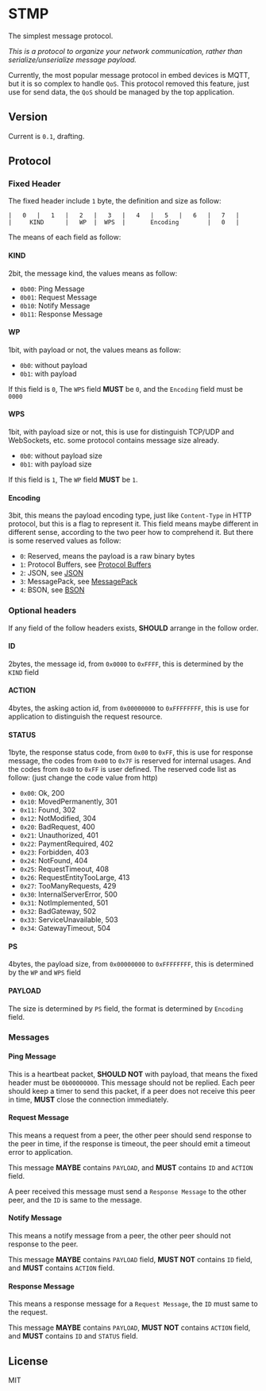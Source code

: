 # STMP

The simplest message protocol.

*This is a protocol to organize your network communication, rather than serialize/unserialize message payload.*

Currently, the most popular message protocol in embed devices is MQTT, but it is so complex to handle `QoS`. This
protocol removed this feature, just use for send data, the `QoS` should be managed by the top application.

## Version

Current is `0.1`, drafting.

## Protocol

### Fixed Header

The fixed header include `1` byte, the definition and size as follow:

    |   0   |   1   |   2   |   3   |   4   |   5   |   6   |   7   |
    |     KIND      |   WP  |  WPS  |       Encoding        |   0   |

The means of each field as follow:

#### KIND

2bit, the message kind, the values means as follow:

- `0b00`: Ping Message
- `0b01`: Request Message
- `0b10`: Notify Message
- `0b11`: Response Message

#### WP

1bit, with payload or not, the values means as follow:

- `0b0`: without payload
- `0b1`: with payload

If this field is `0`, The `WPS` field **MUST** be `0`, and the `Encoding` field must be `0000`

#### WPS

1bit, with payload size or not, this is use for distinguish TCP/UDP and WebSockets, etc.
some protocol contains message size already.

- `0b0`: without payload size
- `0b1`: with payload size

If this field is `1`, The `WP` field **MUST** be `1`.

#### Encoding

3bit, this means the payload encoding type, just like `Content-Type` in HTTP protocol, but this is a flag to
represent it. This field means maybe different in different sense, according to the two peer how to comprehend it.
But there is some reserved values as follow:

- `0`: Reserved, means the payload is a raw binary bytes
- `1`: Protocol Buffers, see [Protocol Buffers](https://developers.google.com/protocol-buffers/)
- `2`: JSON, see [JSON](http://www.json.org)
- `3`: MessagePack, see [MessagePack](http://msgpack.org/index.html)
- `4`: BSON, see [BSON](http://bsonspec.org/)

### Optional headers

If any field of the follow headers exists, **SHOULD** arrange in the follow order.

#### ID

2bytes, the message id, from `0x0000` to `0xFFFF`, this is determined by the `KIND` field

#### ACTION

4bytes, the asking action id, from `0x00000000` to `0xFFFFFFFF`, this is use for application to distinguish the
request resource.

#### STATUS

1byte, the response status code, from `0x00` to `0xFF`, this is use for response message, the codes from `0x00` to `0x7F`
is reserved for internal usages. And the codes from `0x80` to `0xFF` is user defined. The reserved code list as follow:
(just change the code value from http)

- `0x00`: Ok, 200
- `0x10`: MovedPermanently, 301
- `0x11`: Found, 302
- `0x12`: NotModified, 304
- `0x20`: BadRequest, 400
- `0x21`: Unauthorized, 401
- `0x22`: PaymentRequired, 402
- `0x23`: Forbidden, 403
- `0x24`: NotFound, 404
- `0x25`: RequestTimeout, 408
- `0x26`: RequestEntityTooLarge, 413
- `0x27`: TooManyRequests, 429
- `0x30`: InternalServerError, 500
- `0x31`: NotImplemented, 501
- `0x32`: BadGateway, 502
- `0x33`: ServiceUnavailable, 503
- `0x34`: GatewayTimeout, 504

#### PS

4bytes, the payload size, from `0x00000000` to `0xFFFFFFFF`, this is determined by the `WP` and `WPS` field

#### PAYLOAD

The size is determined by `PS` field, the format is determined by `Encoding` field.

### Messages

#### Ping Message

This is a heartbeat packet, **SHOULD NOT** with payload, that means the fixed header must be `0b00000000`.
This message should not be replied. Each peer should keep a timer to send this packet, if a peer does not receive
this peer in time, **MUST** close the connection immediately.

#### Request Message

This means a request from a peer, the other peer should send response to the peer in time, if the response is timeout,
the peer should emit a timeout error to application.

This message **MAYBE** contains `PAYLOAD`, and **MUST** contains `ID` and `ACTION` field.

A peer received this message must send a `Response Message` to the other peer, and the `ID` is same to the message.

#### Notify Message

This means a notify message from a peer, the other peer should not response to the peer.

This message **MAYBE** contains `PAYLOAD` field, **MUST NOT** contains `ID` field, and **MUST** contains `ACTION` field.

#### Response Message

This means a response message for a `Request Message`, the `ID` must same to the request.

This message **MAYBE** contains `PAYLOAD`, **MUST NOT** contains `ACTION` field, and **MUST** contains `ID` and `STATUS` field.


## License

MIT
